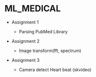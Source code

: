 # ML_MEDICAL


- Assignment 1
  - Parsing PubMed Library

- Assignment 2
  - Image transform(fft, spectrum)

- Assignment 3
  - Camera detect Heart beat (skvideo)
